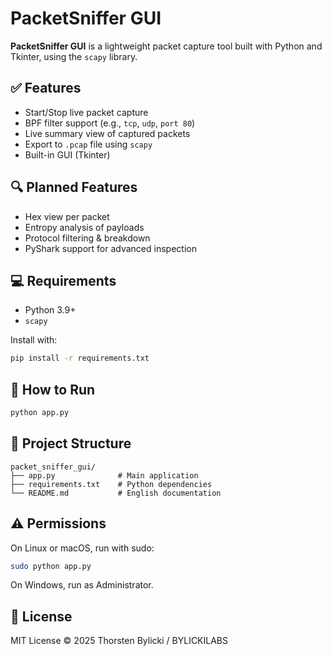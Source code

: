 
# PacketSniffer GUI

**PacketSniffer GUI** is a lightweight packet capture tool built with Python and Tkinter, using the `scapy` library.

## ✅ Features

- Start/Stop live packet capture
- BPF filter support (e.g., `tcp`, `udp`, `port 80`)
- Live summary view of captured packets
- Export to `.pcap` file using `scapy`
- Built-in GUI (Tkinter)

## 🔍 Planned Features

- Hex view per packet
- Entropy analysis of payloads
- Protocol filtering & breakdown
- PyShark support for advanced inspection

## 💻 Requirements

- Python 3.9+
- `scapy`

Install with:

```bash
pip install -r requirements.txt
```

## 🚀 How to Run

```bash
python app.py
```

## 📁 Project Structure

```
packet_sniffer_gui/
├── app.py              # Main application
├── requirements.txt    # Python dependencies
└── README.md           # English documentation
```

## ⚠️ Permissions

On Linux or macOS, run with sudo:

```bash
sudo python app.py
```

On Windows, run as Administrator.

## 🔐 License

MIT License © 2025 Thorsten Bylicki / BYLICKILABS
